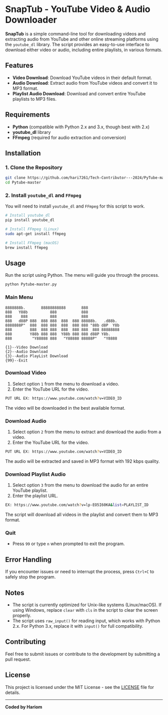 # SnapTub - YouTube Video & Audio Downloader

**SnapTub** is a simple command-line tool for downloading videos and extracting audio from YouTube and other online streaming platforms using the `youtube_dl` library. The script provides an easy-to-use interface to download either video or audio, including entire playlists, in various formats.

## Features

- **Video Download**: Download YouTube videos in their default format.
- **Audio Download**: Extract audio from YouTube videos and convert it to MP3 format.
- **Playlist Audio Download**: Download and convert entire YouTube playlists to MP3 files.

## Requirements

- **Python** (compatible with Python 2.x and 3.x, though best with 2.x)
- **youtube_dl** library
- **FFmpeg** (required for audio extraction and conversion)

## Installation

### 1. Clone the Repository

```bash
git clone https://github.com/hari7261/Tech-Contributor---2024/PyTube-master.git
cd Pytube-master
```

### 2. Install `youtube_dl` and `FFmpeg`

You will need to install `youtube_dl` and `FFmpeg` for this script to work.

```bash
# Install youtube_dl
pip install youtube_dl

# Install FFmpeg (Linux)
sudo apt-get install ffmpeg

# Install FFmpeg (macOS)
brew install ffmpeg
```

## Usage

Run the script using Python. The menu will guide you through the process.

```bash
python Pytube-master.py
```

### Main Menu

```
8888888b.       88888888888       888               
888   Y88b          888           888               
888    888          888           888               
888   d88P 888  888 888  888  888 88888b.   .d88b.  
8888888P"  888  888 888  888  888 888 "88b d8P  Y8b 
888        888  888 888  888  888 888  888 88888888 
888        Y88b 888 888  Y88b 888 888 d88P Y8b.     
888         "Y88888 888   "Y88888 88888P"   "Y8888  

{1}--Video Download
{2}--Audio Download
{3}--Audio PlayList Download
{99}--Exit
```

### Download Video

1. Select option `1` from the menu to download a video.
2. Enter the YouTube URL for the video.

```bash
PUT URL EX: https://www.youtube.com/watch?v=VIDEO_ID
```

The video will be downloaded in the best available format.

### Download Audio

1. Select option `2` from the menu to extract and download the audio from a video.
2. Enter the YouTube URL for the video.

```bash
PUT URL EX: https://www.youtube.com/watch?v=VIDEO_ID
```

The audio will be extracted and saved in MP3 format with 192 kbps quality.

### Download Playlist Audio

1. Select option `3` from the menu to download the audio for an entire YouTube playlist.
2. Enter the playlist URL.

```bash
EX: https://www.youtube.com/watch?v=lp-EO5I60KA&list=PLAYLIST_ID
```

The script will download all videos in the playlist and convert them to MP3 format.

### Quit

- Press `99` or type `n` when prompted to exit the program.

## Error Handling

If you encounter issues or need to interrupt the process, press `Ctrl+C` to safely stop the program.

## Notes

- The script is currently optimized for Unix-like systems (Linux/macOS). If using Windows, replace `clear` with `cls` in the script to clear the screen properly.
- The script uses `raw_input()` for reading input, which works with Python 2.x. For Python 3.x, replace it with `input()` for full compatibility.

## Contributing

Feel free to submit issues or contribute to the development by submitting a pull request.

## License

This project is licensed under the MIT License - see the [LICENSE](LICENSE) file for details.

---

**Coded by Hariom**  
